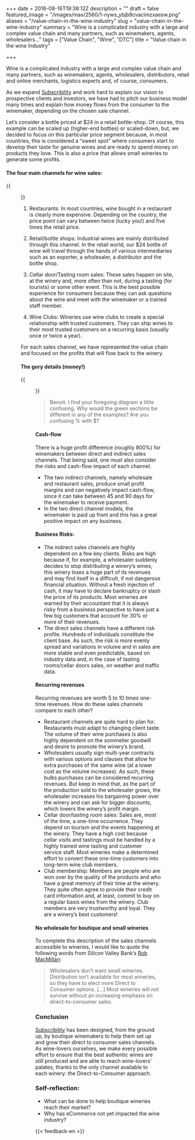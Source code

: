 +++
date = 2016-08-16T19:38:12Z
description = ""
draft = false
featured_image = "/images/max/2560/1-nyws_ybjb9cvacimzxaesw.png"
aliases = "/value-chain-in-the-wine-industry"
slug = "value-chain-in-the-wine-industry"
summary = "Wine is a complicated industry with a large and complex value chain and many partners, such as winemakers, agents, wholesalers…"
tags = ["Value Chain", "Wine", "DTC"]
title = "Value chain in the wine Industry"

+++


Wine is a complicated industry with a large and complex value chain and many partners, such as winemakers, agents, wholesalers, distributors, retail and online merchants, logistics experts and, of course, consumers.

As we expand [Subscribility](http://subscribility.com/) and work hard to explain our vision to prospective clients and investors, we have had to pitch our business model many times and explain how money flows from the consumer to the winemaker, depending on the chosen sale channel.

Let’s consider a bottle priced at $24 in a retail bottle-shop. Of course, this example can be scaled up (higher-end bottles) or scaled-down, but, we decided to focus on this particular price segment because, in most countries, this is considered a “sweet spot” where consumers start to develop their taste for genuine wines and are ready to spend money on products they love. This is also a price that allows small wineries to generate some profits.

#### The four main channels for wine sales:

{{<figure src="/images/max/800/1-f2ihoaialnoxlyfhwi3xwg.jpg" >}}

1. Restaurants: In most countries, wine bought in a restaurant is clearly more expensive. Depending on the country, the price point can vary between twice (lucky you!) and five times the retail price.

2. Retail/bottle shops: Industrial wines are mainly distributed through this channel. In the retail world, our $24 bottle of wine will travel through the hands of various intermediaries such as an exporter, a wholesaler, a distributor and the bottle shop.

3. Cellar door/Tasting room sales: These sales happen on site, at the winery and, more often than not, during a tasting (for tourists) or some other event. This is the best possible experience for consumers because they can ask questions about the wine and meet with the winemaker or a trained staff member.

4. Wine Clubs: Wineries use wine clubs to create a special relationship with trusted customers. They can ship wines to their most trusted customers on a recurring basis (usually once or twice a year).

For each sales channel, we have represented the value chain and focused on the profits that will flow back to the winery.

#### The gory details (money!)

{{<figure src="/images/max/800/1-sqvp7lnas0ayhtvl-qs3rw.png" caption="Value chain of one bottle depending on the sales&nbsp;channel." >}}

> Benoit. I find your foregoing diagram a little confusing. Why would the green sections be different in any of the examples? Are you confusing % with $?

#### Cash-flow

There is a huge profit difference (roughly 800%) for winemakers between direct and indirect sales channels. That being said, one must also consider the risks and cash-flow impact of each channel.

* The two indirect channels, namely wholesale and restaurant sales, produce small profit margins and can negatively impact cash-flow, since it can take between 45 and 90 days for the winemaker to receive payment.
* In the two direct channel models, the winemaker is paid up front and this has a great positive impact on any business.

#### Business Risks:

* The indirect sales channels are highly dependent on a few key clients. Risks are high because if, for example, a wholesaler suddenly decides to stop distributing a winery’s wines, this winery loses a huge part of its revenues and may find itself in a difficult, if not dangerous financial situation. Without a fresh injection of cash, it may have to declare bankruptcy or slash the price of its products. Most wineries are warned by their accountant that it is always risky from a business perspective to have just a few big customers that account for 30% or more of their revenues.
* The direct sales channels have a different risk profile. Hundreds of individuals constitute the client base. As such, the risk is more evenly spread and variations in volume and in sales are more stable and even predictable, based on industry data and, in the case of tasting rooms/cellar doors sales, on weather and traffic data.

#### Recurring revenues

Recurring revenues are worth 5 to 10 times one-time revenues. How do these sales channels compare to each other?

* Restaurant channels are quite hard to plan for. Restaurants must adapt to changing client taste. The volume of their wine purchases is also highly dependent on the sommelier goodwill and desire to promote the winery’s brand.
* Wholesalers usually sign multi-year contracts with various options and clauses that allow for extra purchases of the same wine (at a lower cost as the volume increases). As such, these bulks purchases can be considered recurring revenues. But keep in mind that, as the part of the production sold to the wholesaler grows, the wholesaler increases his bargaining power over the winery and can ask for bigger discounts, which lowers the winery’s profit margin.
* Cellar door/tasting room sales: Sales are, most of the time, a one-time occurrence. They depend on tourism and the events happening at the winery. They have a high cost because cellar visits and tastings must be handled by a highly trained wine tasting and customer service staff. Most wineries make a determined effort to convert these one-time customers into long-term wine club members.
* Club membership: Members are people who are won over by the quality of the products and who have a great memory of their time at the winery. They quite often agree to provide their credit card information and, at least, commit to buy on a regular basis wines from the winery. Club members are very trustworthy and loyal. They are a winery’s best customers!

#### No wholesale for boutique and small wineries

To complete this description of the sales channels accessible to wineries, I would like to quote the following words from Silicon Valley Bank’s [Rob MacMillan](https://winebusinesssolutions.com.au/2014/10/direct-to-customer-more-than-half-of-revenue-for-small-to-medium-wineries/):

> Wholesalers don’t want small wineries. Distribution isn’t available for most wineries, so they have to elect more Direct to Consumer options. […] Most wineries will not survive without an increasing emphasis on direct-to-consumer sales.

### Conclusion

[Subscribility](http://subscribility.com/) has been designed, from the ground up, by boutique winemakers to help them set up and grow their direct to consumer sales channels. As wine-lovers ourselves, we make every possible effort to ensure that the best authentic wines are still produced and are able to reach wine-lovers’ palates, thanks to the only channel available to each winery: the Direct-to-Consumer approach.

### Self-reflection:

- What can be done to help boutique wineries reach their market?
- Why has eCommerce not yet impacted the wine industry?

{{< feedback-en >}}

